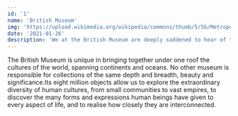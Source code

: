 ```yaml
---
id: '1'
name: 'British Museum'
img: 'https://upload.wikimedia.org/wikipedia/commons/thumb/5/5b/Metropolitan_Museum_of_Art.jpg/390px-Metropolitan_Museum_of_Art.jpg'
date: '2021-01-26'
description: 'We at the British Museum are deeply saddened to hear of the passing of Her Majesty The Queen. Our thoughts are with the Royal Family. The Museum will honour The Queen’s memory by opening a Book of Condolence for our visitors to sign.'
---
```

The British Museum is unique in bringing together under one roof the cultures of the world, spanning continents and oceans. No other museum is responsible for collections of the same depth and breadth, beauty and significance.Its eight million objects allow us to explore the extraordinary diversity of human cultures, from small communities to vast empires, to discover the many forms and expressions human beings have given to every aspect of life, and to realise how closely they are interconnected.
